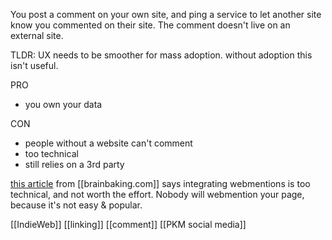 You post a comment on your own site, and ping a service to let another site know you commented on their site. The comment doesn't live on an external site.

TLDR: UX needs to be smoother for mass adoption. without adoption this isn't useful.

PRO
- you own your data

CON
- people without a website can't comment
- too technical
- still relies on a 3rd party

[this article](https://brainbaking.com/post/2021/03/the-indieweb-mixed-bag/) from [[brainbaking.com]] says integrating webmentions is too technical, and not worth the effort. Nobody will webmention your page, because it's not easy & popular.

[[IndieWeb]] 
[[linking]]
[[comment]]
[[PKM social media]]